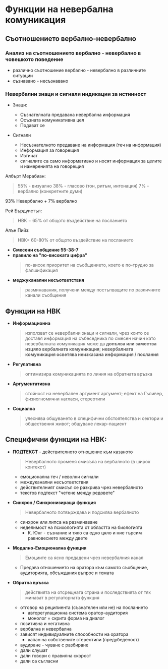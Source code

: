 # Функции на невербална комуникация

## Съотношението вербално-невербално

### Анализ на съотношението вербално - невербално в човешкото поведение

- различно съотношение вербално - невербално в различните ситуации
- съзнавано - несъзнавано

### Невербални знаци и сигнали индикации за истинност
- Знаци:
    - Съзнателната предавана невербална информация
    - Осъзната комуникативна цел
    - Подават се

- Сигнали
    - Несъзнателното предаване на информация (теч на информация)
    - Информация за говорещия
    - Изтичат
    - сигналите са само информативно и носят информация за целите и намеренията на говорещия

Албърт Мерабиан:
> 55% - визуално
> 38% - гласово (тон, ритъм, интонация)
> 7% - вербално (конкретните думи)

93% Невербално + 7% вербално

Рей Бърдуистъл:
> НВК = 65% от общото въздействие на посланието

Алън Пийз:
> НВК= 60-80% от общото  въздействие на посланието

- **Смесени съобщение 55-38-7**
- **правило на "по-високата цифра"**
    > по-висок приоритет на съобщението, което е по-трудно за фалшификация
- **меджуканални несъответствия**
    > разминавания, получени между постъпващите по различните канали съобщения

## Функции на НВК

- **Информационна** 
    > използват се невербални знаци и сигнали, чрез които се доставя
    > информация на събеседника по смесен начин като невербалната комуникация може да **допълва или замества изцяло вербалната комуникация**; **невербалната комуникация осветява неизказана информация / послания**

- **Регулативна**
    > оптимизира комуникацията по линия на обратната връзка

- **Аргументативна**
    > стойност на невербален аргумент аргумент; ефект на Гъливер, физиогномични нагласи, стереотипи

- **Социална**
    > улеснява общуването в специфични обстоятелства и сектори и обществения живот; общуване лекар-пациент

## Специфични функции на НВК:

- **ПОДТЕКСТ** - действителното отношение към казаното
    > Невербалното променя смисъла на вербалното (в широк контекст)

    - емоционална теч / неволни сигнали
    - междуканални несъответствия
    - действителният смисъл се разкрива чрез невербалното
    - текстов подтекст "четене между редовете"

- **Синхрон / Синхронизираща функция**
    > Невербалното потвърждава и подсилва вербалното

    - синхрон или липса на разминаване
    - неделимост на психологията от областта на биологията
        - К. Юнг - съзнание и тяло са едно цяло и ние търсим равновесието между двете

- **Модално-Емоционална функция**
    > Емоциите са ясно предадени чрез невербалния канал
    
    - Предава отношението на оратора към самото съобщение, аудиторията, обсъждания въпрос и темата

- **Обратна връзка**
    > действията на отсрещната страна и последствията от тях минават в регулаторната функция

    - отговор на реципиента (съзнателен или не) на посланието
        - авторегулационна система оратор-аудитория
        - монолог = скрита форма на диалог
    - позитивна и негативна
    - вербална и невербална
    - зависят индивидуалните способности на оратора
        - капан на собствените стереотипи (предубеденост)
    - аудиране - чуване с разбиране
    - дали слушат
    - дали говори с правилна скорост
    - дали са съгласни
